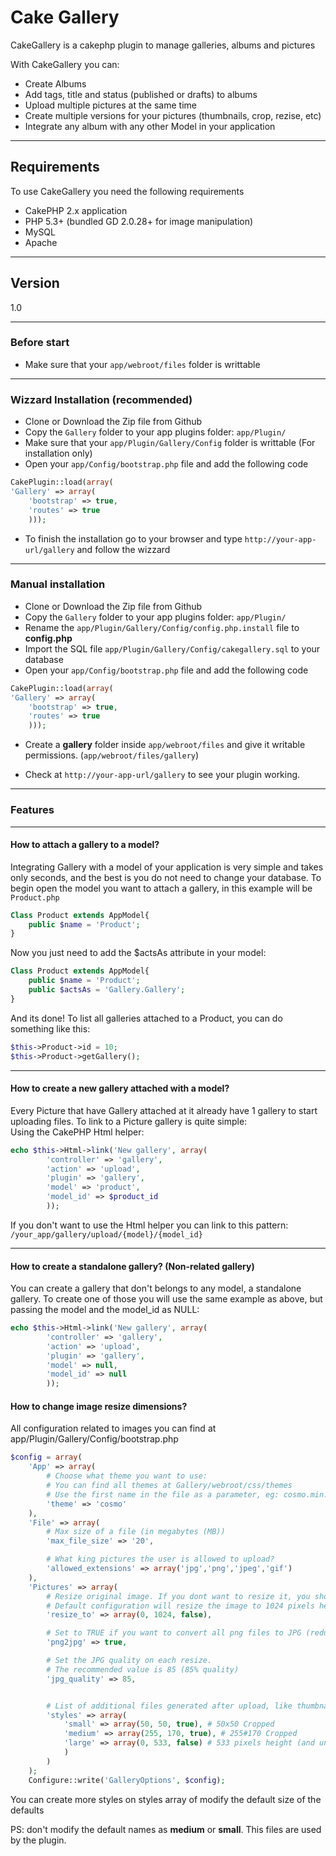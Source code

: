 Cake Gallery
=========

CakeGallery is a cakephp plugin to manage galleries, albums and pictures

With CakeGallery you can:

* Create Albums
* Add tags, title and status (published or drafts) to albums
* Upload multiple pictures at the same time
* Create multiple versions for your pictures (thumbnails, crop, rezise, etc)
* Integrate any album with any other Model in your application

---

## Requirements
To use CakeGallery you need the following requirements

* CakePHP 2.x application
* PHP 5.3+ (bundled GD 2.0.28+ for image manipulation)
* MySQL
* Apache

---

## Version
1.0

---

### Before start
* Make sure that your `app/webroot/files` folder is writtable

---

### Wizzard Installation (recommended)
* Clone or Download the Zip file from Github
* Copy the `Gallery` folder to your app plugins folder: `app/Plugin/`
* Make sure that your `app/Plugin/Gallery/Config` folder is writtable (For installation only)
* Open your `app/Config/bootstrap.php` file and add the following code

```php
CakePlugin::load(array(
'Gallery' => array(
    'bootstrap' => true,
    'routes' => true
    )));
```
* To finish the installation go to your browser and type `http://your-app-url/gallery` and follow the wizzard

---

### Manual installation
* Clone or Download the Zip file from Github
* Copy the `Gallery` folder to your app plugins folder: `app/Plugin/`
* Rename the `app/Plugin/Gallery/Config/config.php.install` file to **config.php**
* Import the SQL file `app/Plugin/Gallery/Config/cakegallery.sql` to your database
* Open your `app/Config/bootstrap.php` file and add the following code

```php
CakePlugin::load(array(
'Gallery' => array(
    'bootstrap' => true,
    'routes' => true
    )));
```
* Create a **gallery** folder inside `app/webroot/files` and give it writable permissions. (`app/webroot/files/gallery`)

* Check at `http://your-app-url/gallery` to see your plugin working.

---
### Features

---

#### How to attach a gallery to a model?

Integrating Gallery with a model of your application is very simple and takes only seconds, and the best is you do not need to change your database. To begin open the model you want to attach a gallery, in this example will be `Product.php`

```php
Class Product extends AppModel{
    public $name = 'Product';
}
```		
Now you just need to add the $actsAs attribute in your model:

```php
Class Product extends AppModel{
	public $name = 'Product';
	public $actsAs = 'Gallery.Gallery';
}
```
And its done! To list all galleries attached to a Product, you can do something like this:

```php
$this->Product->id = 10;
$this->Product->getGallery();
```

---

#### How to create a new gallery attached with a model?

Every Picture that have Gallery attached at it already have 1 gallery to start uploading files. To link to a Picture gallery is quite simple:<br/> Using the CakePHP Html helper:

```php
echo $this->Html->link('New gallery', array(
		'controller' => 'gallery',
		'action' => 'upload',
		'plugin' => 'gallery',
		'model' => 'product',
		'model_id' => $product_id
		));
```
If you don't want to use the Html helper you can link to this pattern: `/your_app/gallery/upload/{model}/{model_id}`

---

#### How to create a standalone gallery? (Non-related gallery)

You can create a gallery that don't belongs to any model, a standalone gallery. To create one of those you will use the same example as above, but passing the model and the model_id as NULL:

```php
echo $this->Html->link('New gallery', array(
		'controller' => 'gallery',
		'action' => 'upload',
		'plugin' => 'gallery',
		'model' => null,
		'model_id' => null
		));
```

#### How to change image resize dimensions?
All configuration related to images you can find at app/Plugin/Gallery/Config/bootstrap.php
```php
$config = array(
	'App' => array(
		# Choose what theme you want to use:
		# You can find all themes at Gallery/webroot/css/themes
		# Use the first name in the file as a parameter, eg: cosmo.min.css -> cosmo
		'theme' => 'cosmo'
	),
	'File' => array(
		# Max size of a file (in megabytes (MB))
		'max_file_size' => '20',

		# What king pictures the user is allowed to upload?
		'allowed_extensions' => array('jpg','png','jpeg','gif')
	),
	'Pictures' => array(
		# Resize original image. If you dont want to resize it, you should set a empty array, E.G: 'resize_to' => array()
		# Default configuration will resize the image to 1024 pixels height (and unlimited width)
		'resize_to' => array(0, 1024, false),

		# Set to TRUE if you want to convert all png files to JPG (reduce significantly image size)
		'png2jpg' => true,

		# Set the JPG quality on each resize.
		# The recommended value is 85 (85% quality)
		'jpg_quality' => 85,


		# List of additional files generated after upload, like thumbnails, banners, etc
		'styles' => array(
			'small' => array(50, 50, true), # 50x50 Cropped
			'medium' => array(255, 170, true), # 255#170 Cropped
			'large' => array(0, 533, false) # 533 pixels height (and unlimited width)
			)
		)
	);
	Configure::write('GalleryOptions', $config);	
```
You can create more styles on styles array of modify the default size of the defaults

PS: don't modify the default names as **medium** or **small**. This files are used by the plugin.

